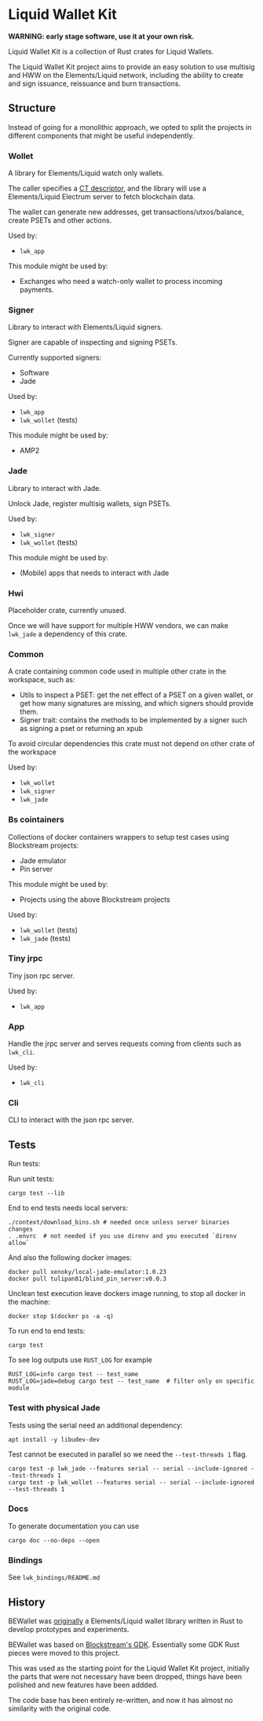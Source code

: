 # Liquid Wallet Kit

**WARNING: early stage software, use it at your own risk.**

Liquid Wallet Kit is a collection of Rust crates for Liquid Wallets.

The Liquid Wallet Kit project aims to provide an easy solution to use
multisig and HWW on the Elements/Liquid network, including the
ability to create and sign issuance, reissuance and burn
transactions.

## Structure

Instead of going for a monolithic approach, we opted to split
the projects in different components that might be useful
independently.

### Wollet

A library for Elements/Liquid watch only wallets.

The caller specifies a [CT descriptor](https://github.com/ElementsProject/ELIPs/blob/main/elip-0150.mediawiki),
and the library will use a Elements/Liquid Electrum server to fetch
blockchain data.

The wallet can generate new addresses, get transactions/utxos/balance,
create PSETs and other actions.

Used by:
* `lwk_app`

This module might be used by:
* Exchanges who need a watch-only wallet to process incoming payments.

### Signer

Library to interact with Elements/Liquid signers.

Signer are capable of inspecting and signing PSETs.

Currently supported signers:
* Software
* Jade

Used by:
* `lwk_app`
* `lwk_wollet` (tests)

This module might be used by:
* AMP2

### Jade

Library to interact with Jade.

Unlock Jade, register multisig wallets, sign PSETs.

Used by:
* `lwk_signer`
* `lwk_wollet` (tests)

This module might be used by:
* (Mobile) apps that needs to interact with Jade

### Hwi

Placeholder crate, currently unused.

Once we will have support for multiple HWW vendors,
we can make `lwk_jade` a dependency of this crate.

### Common

A crate containing common code used in multiple other crate in the workspace, such as:

 * Utils to inspect a PSET: get the net effect of a PSET on a given wallet, or get how many
 signatures are missing, and which signers should provide them.
 * Signer trait: contains the methods to be implemented by a signer such as signing a pset or
 returning an xpub

To avoid circular dependencies this crate must not depend on other crate of the workspace

Used by:
* `lwk_wollet`
* `lwk_signer`
* `lwk_jade`

### Bs cointainers

Collections of docker containers wrappers to setup test cases using Blockstream projects:
* Jade emulator
* Pin server

This module might be used by:
* Projects using the above Blockstream projects

Used by:
* `lwk_wollet` (tests)
* `lwk_jade` (tests)

### Tiny jrpc

Tiny json rpc server.

Used by:
* `lwk_app`

### App

Handle the jrpc server and serves requests coming from clients
such as `lwk_cli`.

Used by:
* `lwk_cli`

### Cli

CLI to interact with the json rpc server.

## Tests

Run tests:

Run unit tests:
```
cargo test --lib
```

End to end tests needs local servers:

```
./context/download_bins.sh # needed once unless server binaries changes
. .envrc  # not needed if you use direnv and you executed `direnv allow`
```

And also the following docker images:

```
docker pull xenoky/local-jade-emulator:1.0.23
docker pull tulipan81/blind_pin_server:v0.0.3
```

Unclean test execution leave dockers image running, to stop all docker in the machine:

```
docker stop $(docker ps -a -q)
```

To run end to end tests:

```
cargo test
```

To see log outputs use `RUST_LOG` for example

```
RUST_LOG=info cargo test -- test_name
RUST_LOG=jade=debug cargo test -- test_name  # filter only on specific module
```

### Test with physical Jade

Tests using the serial need an additional dependency:
```
apt install -y libudev-dev
```

Test cannot be executed in parallel so we need the `--test-threads 1` flag.
```
cargo test -p lwk_jade --features serial -- serial --include-ignored --test-threads 1
cargo test -p lwk_wollet --features serial -- serial --include-ignored --test-threads 1
```

### Docs

To generate documentation you can use

```
cargo doc --no-deps --open
```

### Bindings

See `lwk_bindings/README.md`

## History

BEWallet was [originally](https://github.com/LeoComandini/BEWallet/)
a Elements/Liquid wallet library written in Rust to develop
prototypes and experiments.

BEWallet was based on [Blockstream's GDK](https://github.com/Blockstream/gdk).
Essentially some GDK Rust pieces were moved to this project.

This was used as the starting point for the Liquid Wallet Kit project,
initially the parts that were not necessary have been dropped,
things have been polished and new features have been addded.

The code base has been entirely re-written, and now it has
almost no similarity with the original code.
